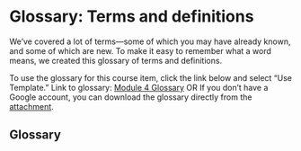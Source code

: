# Glossary: Terms and definitions

We’ve covered a lot of terms—some of which you may have already known, and some of which are new. To make it easy to remember what a word means, we created this glossary of terms and definitions.

To use the glossary for this course item, click the link below and select “Use Template.”
Link to glossary: [Module 4 Glossary](https://docs.google.com/document/d/1SgX_Pu0wOlwwgL2r-Goivg8JgsAJFQjHPLg24harqcQ/template/preview)
OR If you don’t have a Google account, you can download the glossary directly from the [attachment](./resources/Course-2-Week-4-Glossary_DA-terms-and-definitions.docx).

## Glossary
